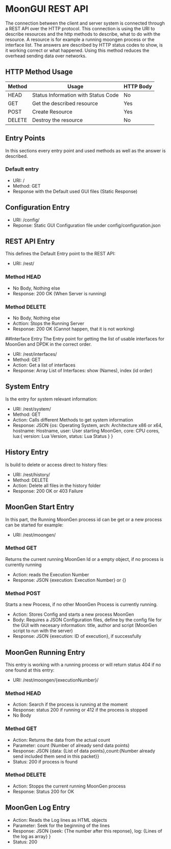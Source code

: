 # MoonGUI REST API
The connection between the client and server system is connected through a REST API over the HTTP protocol.
This connection is using the URI to describe resources and the http methods to describe, what to do with the resource. A resource is for example a running moongen process or the interface list.
 The answers are described by HTTP status codes to show, is it working correct or what happened. 
 Using this method reduces the overhead sending data over networks.
 
 ## HTTP Method Usage
 <table>
 <thead>
 <tr><th>Method</th><th>Usage</th><th>HTTP Body</th></tr>
 </thead>
 <tbody>
 <tr>
    <td>HEAD</td><td>Status Information with Status Code</td><td>No</td>
 </tr>
  <tr>
     <td>GET</td><td>Get the described resource</td><td>Yes</td>
  </tr>
   <tr>
      <td>POST</td><td>Create Resource</td><td>Yes</td>
   </tr>
    <tr>
       <td>DELETE</td><td>Destroy the resource</td><td>No</td>
    </tr>
 </tbody>
 <table>
 
 ## Entry Points
 
 In this sections every entry point and used methods as well as the answer is described.
 
 ### Default entry
 
 + URI: /
 + Method: GET
 + Response with the Default used GUI files (Static Response)
 
 ## Configuration Entry
 + URI: /config/
 + Reponse: Static GUI Configuration file under config/configuration.json
 
 ## REST API Entry
  This defines the Default Entry point to the REST API:
  + URI: /rest/
  
  ### Method HEAD
  + No Body, Nothing else
  + Response: 200 OK (When Server is running)
  
  ### Method DELETE
  + No Body, Nothing else
  + Acttion: Stops the Running Server
  + Response: 200 OK (Cannot happen, that it is not working)
  
  ##Interface Entry
  The Entry point for getting the list of usable interfaces for MoonGen and DPDK in the correct order.
  + URI: /rest/interfaces/
  + Method: GET
  + Action: Get a list of interfaces
  + Response: Array List of Interfaces: show (Names), index (id order)
  
  ## System Entry
  Is the entry for system relevant information:
  + URI: /rest/system/
  + Method: GET
  + Action: Calls different Methods to get system information
  + Response: JSON
  {os: Operating System, arch: Architecture x86 or x64, hostname: Hostname, user: User starting MoonGen, core: CPU cores,  lua:{ version: Lua Version, status: Lua Status } }
 
 ## History Entry
  Is build to delete or access direct to history files:
  + URI: /rest/history/
  + Method: DELETE
  + Action: Delete all files in the history folder
  + Response: 200 OK or 403 Failure
  
  ## MoonGen Start Entry
  In this part, the Running MoonGen process id can be get or a new process can be started for example:
  + URI: /rest/moongen/
  
  ### Method GET
  Returns the current running MoonGen Id or a empty object, if no process is currently running
  + Action: reads the Execution Number
  + Response: JSON {execution: Execution Number} or {}
  
  ### Method POST
  Starts a new Process, if no other MoonGen Process is currently running.
  + Action: Stores Config and starts a new process MoonGen
  + Body: Requires a JSON Configuration files, define by the config file for the GUI with necesary information:  title, author and script (MoonGen script to run with the server)
  + Response: JSON {execution: ID of execution}, if successfully
  
  ## MoonGen Running Entry
  This entry is working with a running process or will return status 404 if no one found at this entry:
  + URI: /rest/moongen/{executionNumber}/
  
  ### Method HEAD
  + Action: Search if the process is running at the moment
  + Response: status 200 if running or 412 if the process is stopped
  + No Body
  
  ### Method GET
 + Action: Returns the data from the actual count
 + Parameter: count (Number of already send data points)
 + Response: JSON {data: {List of data points},count:{Number already send included them send in this packet}}
 + Status: 200 if process is found
 
 ### Method DELETE
  + Action: Stopps the current running MoonGen process
  + Response: Status 200 for OK
  
  ## MoonGen Log Entry
  + Action: Reads the Log lines as HTML objects
  + Parameter: Seek for the beginning of the lines
  + Response: JSON {seek: {The number after this reponse}, log: {Lines of the log as array} }
  + Status: 200
